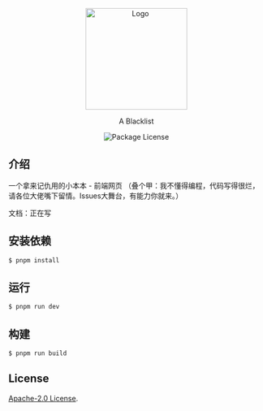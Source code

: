 <p align="center">
  <a href="https://lazy.ink/" target="blank"><img src="https://cdn.imlazy.ink:233/img/tup/20240104/aBlackList.png" width="200" alt="Logo" /></a>
</p>
<p align="center">A Blacklist</p>
<p align="center">
  <img src="https://img.shields.io/github/license/LazyCreeper/a-blacklist-ui" alt="Package License" />
</p>

## 介绍

一个拿来记仇用的小本本 - 前端网页
（叠个甲：我不懂得编程，代码写得很烂，请各位大佬嘴下留情。Issues大舞台，有能力你就来。）

文档：正在写

## 安装依赖

```bash
$ pnpm install
```

## 运行

```bash
$ pnpm run dev
```

## 构建

```bash
$ pnpm run build
```

## License

[Apache-2.0 License](LICENSE).
